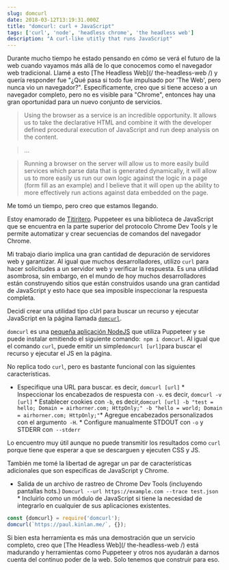 ```yaml
---
slug: domcurl
date: 2018-03-12T13:19:31.000Z
title: "domcurl: curl + JavaScript"
tags: ['curl', 'node', 'headless chrome', 'the headless web']
description: "A curl-like utitly that runs JavaScript"
---
```



Durante mucho tiempo he estado pensando en cómo se verá el futuro de la web cuando vayamos más allá de lo que conocemos como el navegador web tradicional. Llamé a esto [The Headless Web](/ the-headless-web /) y quería responder fue "¿Qué pasa si todo fue impulsado por 'The Web', pero nunca vio un navegador?". Específicamente, creo que si tiene acceso a un navegador completo, pero no es visible para "Chrome", entonces hay una gran oportunidad para un nuevo conjunto de servicios.

> Using the browser as a service is an incredible opportunity. It allows us to
> take the declarative HTML and combine it with the developer defined procedural
> execution of JavaScript and run deep analysis on the content.


> ...


> Running a browser on the server will allow us to more easily build services
> which parse data that is generated dynamically, it will allow us to more
> easily us run our own logic against the logic in a page (form fill as an
> example) and I believe that it will open up the ability to more effectively
> run actions against data embedded on the page.


Me tomó un tiempo, pero creo que estamos llegando.

Estoy enamorado de [Titiritero](https://developers.google.com/web/tools/puppeteer/). Puppeteer es una biblioteca de JavaScript que se encuentra en la parte superior del protocolo Chrome Dev Tools y le permite automatizar y crear secuencias de comandos del navegador Chrome.

Mi trabajo diario implica una gran cantidad de depuración de servidores web y garantizar. Al igual que muchos desarrolladores, utilizo `curl` para hacer solicitudes a un servidor web y verificar la respuesta. Es una utilidad asombrosa, sin embargo, en el mundo de hoy muchos desarrolladores están construyendo sitios que están construidos usando una gran cantidad de JavaScript y esto hace que sea imposible inspeccionar la respuesta completa.

Decidí crear una utilidad tipo cUrl para buscar un recurso y ejecutar JavaScript en la página llamada [`domcurl`](https://www.npmjs.com/package/domcurl).

`domcurl` es una [pequeña aplicación NodeJS](https://github.com/PaulKinlan/domcurl) que utiliza Puppeteer y se puede instalar emitiendo el siguiente comando:` npm i domcurl`. Al igual que el comando `curl`, puede emitir un simple` domcurl [url] `para buscar el recurso y ejecutar el JS en la página.

No replica todo `curl`, pero es bastante funcional con las siguientes características.

* Especifique una URL para buscar. es decir, `domcurl [url]` * Inspeccionar los encabezados de respuesta con `-v`. es decir, `domcurl -v [url]` * Establecer cookies con `-b`, es decir,` domcurl [url] -b "test = hello; Domain = airhorner.com; HttpOnly;" -b "hello = world; Domain = airhorner.com; HttpOnly;" `* Agregue encabezados personalizados con el argumento` -H`. * Configure manualmente STDOUT con `-o` y STDERR con` --stderr`

Lo encuentro muy útil aunque no puede transmitir los resultados como `curl` porque tiene que esperar a que se descarguen y ejecuten CSS y JS.

También me tomé la libertad de agregar un par de características adicionales que son específicas de JavaScript y Chrome.

* Salida de un archivo de rastreo de Chrome Dev Tools (incluyendo pantallas hots.) `Domcurl --url https://example.com --trace test.json` * Incluirlo como un módulo de JavaScript si tiene la necesidad de integrarlo en cualquier de sus aplicaciones existentes.


```javascript
const {domcurl} = require('domcurl');
domcurl(`https://paul.kinlan.me/`, {});
```


Si bien esta herramienta es más una demostración que un servicio completo, creo que [The Headless Web](/ the-headless-web /) está madurando y herramientas como Puppeteer y otros nos ayudarán a darnos cuenta del continuo poder de la web. Solo tenemos que construir para eso.